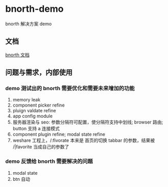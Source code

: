 # bnorth-demo

bnorth 解决方案 demo

## 文档

[bnorth 文档](//able99.github.io/#cbnorth)

## 问题与需求，内部使用

### demo 测试出的 bnorth 需要优化和需要未来增加的功能

1. memory leak
1. component picker refine
1. pluign valdate refine
1. app config module
1. 服务器渲染与 seo: 参数分隔符可配置，使分隔符支持中划线; browser 路由; button 支持 a 连接模式
1. component plugin refine; modal state refine
1. weshare 工程上，/:fivorate 本来是 首页的切换 tabbar 的参数，结果被 /|favorite 当成自己的参数了


### demo 反馈给 bnorth 需要解决的问题

1. modal state
1. btn 自动